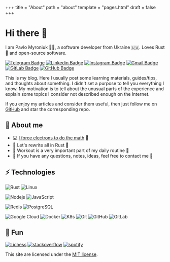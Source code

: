 +++
title = "About"
path = "about"
template = "pages.html"
draft = false
+++

# Hi there :wave:

I am Pavlo Myroniuk :man_technologist:, a software developer from Ukraine :ukraine:. Loves Rust :crab: and open-source software.

[![Telegram Badge](https://img.shields.io/badge/-TheBestTvarynka-blue?style=flat-square&logo=Telegram&logoColor=white&link=https://t.me/TheBestTvarynka/)](https://t.me/TheBestTvarynka)
[![Linkedin Badge](https://img.shields.io/badge/-thebesttvarynka-blue?style=flat-square&logo=Linkedin&logoColor=white&link=https://www.linkedin.com/in/thebesttvarynka/)](https://www.linkedin.com/in/thebesttvarynka/)
[![Instagram Badge](https://img.shields.io/badge/-thebesttvarynka-purple?style=flat-square&logo=instagram&logoColor=white&link=https://instagram.com/thebesttvarynka/)](https://instagram.com/thebesttvarynka)
[![Gmail Badge](https://img.shields.io/badge/-the.best.tvarynka@gmail.com-c14438?style=flat-square&logo=Gmail&logoColor=white&link=mailto:the.best.tvarynka@gmail.com)](mailto:the.best.tvarynka@gmail.com)
[![GitLab Badge](https://img.shields.io/badge/-TheBestTvarynka-63460b?style=flat-square&logo=Gitlab&link=https://gitlab.com/TheBestTvarynka)](https://gitlab.com/TheBestTvarynka)
[![GitHub Badge](https://img.shields.io/badge/-TheBestTvarynka-533e75?style=flat-square&logo=Github&link=https://github.com/TheBestTvarynka)](https://github.com/TheBestTvarynka)

This is my blog. Here I usually post some learning materials, guides/tips, and thoughts about something.
I didn't set a purpose to tell you everything I know. My motivation is to tell about the unusual parts of the experience and explain some topics I consider not described enough on the Internet.

If you enjoy my articles and consider them useful, then just follow me on [GitHub](https://github.com/TheBestTvarynka) and star the corresponding repo.

## :see_no_evil: About me

* :computer: [I force electrons to do the math](https://www.reddit.com/r/ProgrammerHumor/comments/jf95z8/the_best_ways_to_describe_the_job) :muscle:
* :crab: Let's rewrite all in Rust :pleading_face:
* :green_heart: Workout is a very important part of my daily routine :runner:
* :notebook_with_decorative_cover: If you have any questions, notes, ideas, feel free to contact me :speech_balloon:

## :zap: Technologies

![Rust](https://img.shields.io/badge/-Rust-5c1e0f?style=flat-square&logo=Rust)
![Linux](https://img.shields.io/badge/-Linux-0f331b?style=flat-square&logo=Linux)

![Nodejs](https://img.shields.io/badge/-Nodejs-black?style=flat-square&logo=Node.js)
![JavaScript](https://img.shields.io/badge/-JavaScript-black?style=flat-square&logo=javascript)

![Redis](https://img.shields.io/badge/-Redis-black?style=flat-square&logo=Redis)
![PostgreSQL](https://img.shields.io/badge/-PostgreSQL-black?style=flat-square&logo=postgresql)

![Google Cloud](https://img.shields.io/badge/Google%20Cloud-black?style=flat-square&logo=google-cloud)
![Docker](https://img.shields.io/badge/-Docker-black?style=flat-square&logo=docker)
![K8s](https://img.shields.io/badge/-K8s-black?style=flat-square&logo=Kubernetes)
![Git](https://img.shields.io/badge/-Git-black?style=flat-square&logo=git)
![GitHub](https://img.shields.io/badge/-GitHub-black?style=flat-square&logo=github)
![GitLab](https://img.shields.io/badge/-GitLab-black?style=flat-square&logo=gitlab)

## :teddy_bear: Fun

[![Lichess](https://img.shields.io/badge/-Lichess-black?style=flat-square&logo=lichess)](https://lichess.org/@/TheBestTvarynka)
[![stack**overflow**](https://img.shields.io/badge/-Stackoverflow-black?style=flat-square&logo=stackoverflow)](https://stackoverflow.com/users/9123725/pavlo-myroniuk)
[![spotify](https://img.shields.io/badge/-Spotify-black?style=flat-square&logo=spotify)](https://open.spotify.com/user/xrebaxp1ppqe0byob8r94emqv)

This site are licensed under the [MIT license](https://github.com/TheBestTvarynka/tbt/blob/main/LICENSE).